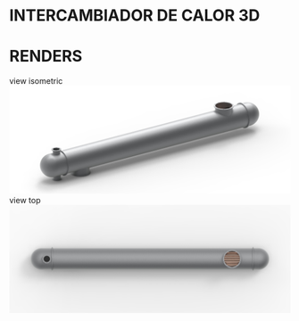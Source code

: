 # INTERCAMBIADOR DE CALOR 3D
# RENDERS
view isometric
![plot](./fotos/01.jpg)
view top
![plot](./fotos/10.jpg)
